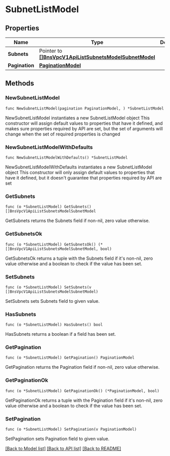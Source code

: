 # SubnetListModel

## Properties

Name | Type | Description | Notes
------------ | ------------- | ------------- | -------------
**Subnets** | Pointer to [**[]BnsVpcV1ApiListSubnetsModelSubnetModel**](BnsVpcV1ApiListSubnetsModelSubnetModel.md) |  | [optional] 
**Pagination** | [**PaginationModel**](PaginationModel.md) |  | 

## Methods

### NewSubnetListModel

`func NewSubnetListModel(pagination PaginationModel, ) *SubnetListModel`

NewSubnetListModel instantiates a new SubnetListModel object
This constructor will assign default values to properties that have it defined,
and makes sure properties required by API are set, but the set of arguments
will change when the set of required properties is changed

### NewSubnetListModelWithDefaults

`func NewSubnetListModelWithDefaults() *SubnetListModel`

NewSubnetListModelWithDefaults instantiates a new SubnetListModel object
This constructor will only assign default values to properties that have it defined,
but it doesn't guarantee that properties required by API are set

### GetSubnets

`func (o *SubnetListModel) GetSubnets() []BnsVpcV1ApiListSubnetsModelSubnetModel`

GetSubnets returns the Subnets field if non-nil, zero value otherwise.

### GetSubnetsOk

`func (o *SubnetListModel) GetSubnetsOk() (*[]BnsVpcV1ApiListSubnetsModelSubnetModel, bool)`

GetSubnetsOk returns a tuple with the Subnets field if it's non-nil, zero value otherwise
and a boolean to check if the value has been set.

### SetSubnets

`func (o *SubnetListModel) SetSubnets(v []BnsVpcV1ApiListSubnetsModelSubnetModel)`

SetSubnets sets Subnets field to given value.

### HasSubnets

`func (o *SubnetListModel) HasSubnets() bool`

HasSubnets returns a boolean if a field has been set.

### GetPagination

`func (o *SubnetListModel) GetPagination() PaginationModel`

GetPagination returns the Pagination field if non-nil, zero value otherwise.

### GetPaginationOk

`func (o *SubnetListModel) GetPaginationOk() (*PaginationModel, bool)`

GetPaginationOk returns a tuple with the Pagination field if it's non-nil, zero value otherwise
and a boolean to check if the value has been set.

### SetPagination

`func (o *SubnetListModel) SetPagination(v PaginationModel)`

SetPagination sets Pagination field to given value.



[[Back to Model list]](../README.md#documentation-for-models) [[Back to API list]](../README.md#documentation-for-api-endpoints) [[Back to README]](../README.md)


